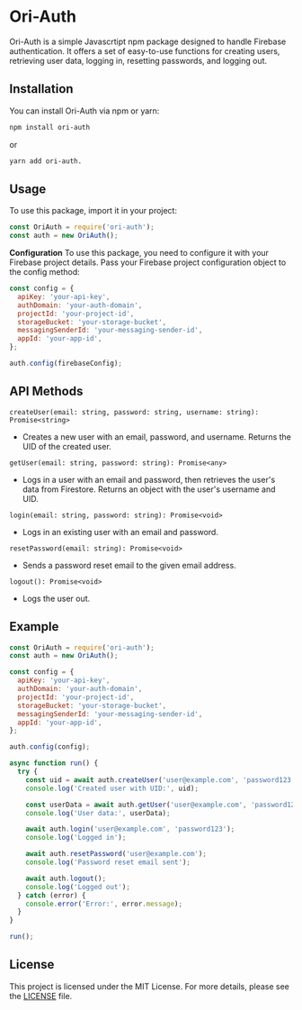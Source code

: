 # Ori-Auth

Ori-Auth is a simple Javascrtipt npm package designed to handle Firebase authentication. It offers a set of easy-to-use functions for creating users, retrieving user data, logging in, resetting passwords, and logging out.

## Installation

You can install Ori-Auth via npm or yarn:

```bash
npm install ori-auth
```
or

```bash
yarn add ori-auth.
```

## Usage
To use this package, import it in your project:
  
```javascript
const OriAuth = require('ori-auth');
const auth = new OriAuth();
```

**Configuration**
To use this package, you need to configure it with your Firebase project details. 
Pass your Firebase project configuration object to the config method:

```javascript
const config = {
  apiKey: 'your-api-key',
  authDomain: 'your-auth-domain',
  projectId: 'your-project-id',
  storageBucket: 'your-storage-bucket',
  messagingSenderId: 'your-messaging-sender-id',
  appId: 'your-app-id',
};

auth.config(firebaseConfig);
```

## API Methods
`createUser(email: string, password: string, username: string): Promise<string>`
- Creates a new user with an email, password, and username. Returns the UID of the created user.

`getUser(email: string, password: string): Promise<any>`
- Logs in a user with an email and password, then retrieves the user's data from Firestore. Returns an object with the user's username and UID.

`login(email: string, password: string): Promise<void>`
- Logs in an existing user with an email and password.

`resetPassword(email: string): Promise<void>`
- Sends a password reset email to the given email address.

`logout(): Promise<void>`
- Logs the user out.

## Example
```javascript
const OriAuth = require('ori-auth');
const auth = new OriAuth();

const config = {
  apiKey: 'your-api-key',
  authDomain: 'your-auth-domain',
  projectId: 'your-project-id',
  storageBucket: 'your-storage-bucket',
  messagingSenderId: 'your-messaging-sender-id',
  appId: 'your-app-id',
};

auth.config(config);

async function run() {
  try {
    const uid = await auth.createUser('user@example.com', 'password123', 'myusername');
    console.log('Created user with UID:', uid);

    const userData = await auth.getUser('user@example.com', 'password123');
    console.log('User data:', userData);

    await auth.login('user@example.com', 'password123');
    console.log('Logged in');

    await auth.resetPassword('user@example.com');
    console.log('Password reset email sent');

    await auth.logout();
    console.log('Logged out');
  } catch (error) {
    console.error('Error:', error.message);
  }
}

run();
```
## License

This project is licensed under the MIT License. For more details, please see the [LICENSE][license-link] file.




[license-link]: https://github.com/cosmic-fi/OriAuth/LICENSE.md
